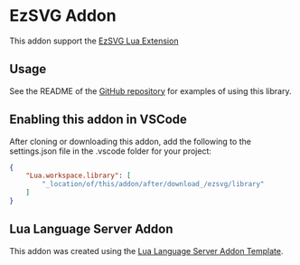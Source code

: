 # EzSVG Addon
This addon support the [EzSVG Lua Extension](https://github.com/cappelnord/EzSVG/?tab=readme-ov-file#readme)

## Usage
See the README of the [GitHub repository](https://github.com/cappelnord/EzSVG/?tab=readme-ov-file#readme)
for examples of using this library.

## Enabling this addon in VSCode
After cloning or downloading this addon, add the following to the settings.json file in the .vscode folder for
your project:
```json
{
	"Lua.workspace.library": [
		"_location/of/this/addon/after/download_/ezsvg/library"
	]
}
```

## Lua Language Server Addon
This addon was created using the [Lua Language Server Addon Template](https://github.com/LuaLS/addon-template).
